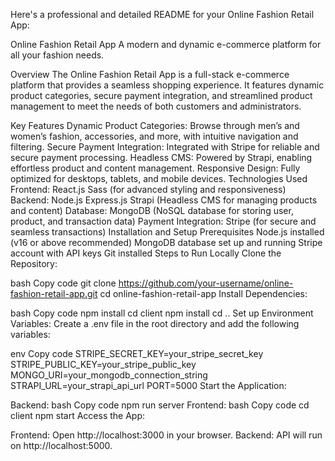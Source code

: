
Here's a professional and detailed README for your Online Fashion Retail App:

Online Fashion Retail App
A modern and dynamic e-commerce platform for all your fashion needs.

Overview
The Online Fashion Retail App is a full-stack e-commerce platform that provides a seamless shopping experience. It features dynamic product categories, secure payment integration, and streamlined product management to meet the needs of both customers and administrators.

Key Features
Dynamic Product Categories: Browse through men’s and women’s fashion, accessories, and more, with intuitive navigation and filtering.
Secure Payment Integration: Integrated with Stripe for reliable and secure payment processing.
Headless CMS: Powered by Strapi, enabling effortless product and content management.
Responsive Design: Fully optimized for desktops, tablets, and mobile devices.
Technologies Used
Frontend:
React.js
Sass (for advanced styling and responsiveness)
Backend:
Node.js
Express.js
Strapi (Headless CMS for managing products and content)
Database:
MongoDB (NoSQL database for storing user, product, and transaction data)
Payment Integration:
Stripe (for secure and seamless transactions)
Installation and Setup
Prerequisites
Node.js installed (v16 or above recommended)
MongoDB database set up and running
Stripe account with API keys
Git installed
Steps to Run Locally
Clone the Repository:

bash
Copy code
git clone https://github.com/your-username/online-fashion-retail-app.git
cd online-fashion-retail-app
Install Dependencies:

bash
Copy code
npm install
cd client
npm install
cd ..
Set up Environment Variables:
Create a .env file in the root directory and add the following variables:

env
Copy code
STRIPE_SECRET_KEY=your_stripe_secret_key
STRIPE_PUBLIC_KEY=your_stripe_public_key
MONGO_URI=your_mongodb_connection_string
STRAPI_URL=your_strapi_api_url
PORT=5000
Start the Application:

Backend:
bash
Copy code
npm run server
Frontend:
bash
Copy code
cd client
npm start
Access the App:

Frontend: Open http://localhost:3000 in your browser.
Backend: API will run on http://localhost:5000.
